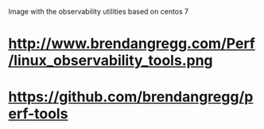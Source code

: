 Image with the observability utilities based on centos 7

# http://www.brendangregg.com/Perf/linux_observability_tools.png
# https://github.com/brendangregg/perf-tools
